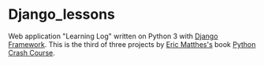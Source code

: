 # Django_lessons
Web application "Learning Log" written on Python 3 with [Django Framework](https://www.djangoproject.com/).
This is the third of three projects by [Eric Matthes's](https://ehmatthes.github.io/) book [Python Crash Course](https://www.amazon.com/Eric-Matthes/e/B01DPU378I%3Fref=dbs_a_mng_rwt_scns_share).
